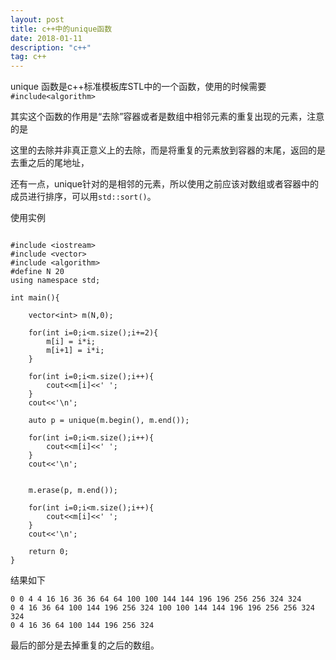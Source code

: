 ```yaml
---
layout: post
title: c++中的unique函数
date: 2018-01-11
description: "c++"
tag: c++
---
```


unique 函数是c++标准模板库STL中的一个函数，使用的时候需要`#include<algorithm>`

其实这个函数的作用是“去除”容器或者是数组中相邻元素的重复出现的元素，注意的是

这里的去除并非真正意义上的去除，而是将重复的元素放到容器的末尾，返回的是去重之后的尾地址，

还有一点，unique针对的是相邻的元素，所以使用之前应该对数组或者容器中的成员进行排序，可以用`std::sort()`。


使用实例

```

#include <iostream>
#include <vector>
#include <algorithm>
#define N 20
using namespace std;

int main(){

    vector<int> m(N,0);
    
    for(int i=0;i<m.size();i+=2){
        m[i] = i*i;
        m[i+1] = i*i;
    }   

    for(int i=0;i<m.size();i++){
        cout<<m[i]<<' ';
    }   
    cout<<'\n';
    
    auto p = unique(m.begin(), m.end());

    for(int i=0;i<m.size();i++){
        cout<<m[i]<<' ';
    }   
    cout<<'\n';


    m.erase(p, m.end());
    
    for(int i=0;i<m.size();i++){
        cout<<m[i]<<' ';
    }   
    cout<<'\n';

    return 0;
}

```

结果如下

```
0 0 4 4 16 16 36 36 64 64 100 100 144 144 196 196 256 256 324 324 
0 4 16 36 64 100 144 196 256 324 100 100 144 144 196 196 256 256 324 324 
0 4 16 36 64 100 144 196 256 324 

```

最后的部分是去掉重复的之后的数组。


